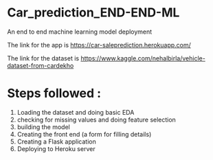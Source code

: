 # Car_prediction_END-END-ML
 An end to end machine learning model deployment
 
 

The link for the app is https://car-saleprediction.herokuapp.com/ 

The link for the dataset is https://www.kaggle.com/nehalbirla/vehicle-dataset-from-cardekho


# Steps followed :
1. Loading the dataset and doing basic EDA
2. checking for missing values and doing feature selection
3. building the model
4. Creating the front end (a form for filling details)
5. Creating a Flask application
6. Deploying to Heroku server
